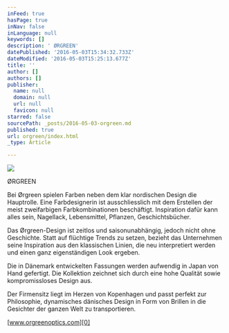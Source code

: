 ```yaml
---
inFeed: true
hasPage: true
inNav: false
inLanguage: null
keywords: []
description: ' ØRGREEN'
datePublished: '2016-05-03T15:34:32.733Z'
dateModified: '2016-05-03T15:25:13.677Z'
title: ''
author: []
authors: []
publisher:
  name: null
  domain: null
  url: null
  favicon: null
starred: false
sourcePath: _posts/2016-05-03-orgreen.md
published: true
url: orgreen/index.html
_type: Article

---
```

![](https://the-grid-user-content.s3-us-west-2.amazonaws.com/6a6ee478-d97b-4b2b-91f8-65e2e8491364.jpg)

ØRGREEN

Bei Ørgreen spielen Farben neben dem klar nordischen Design die Hauptrolle. Eine Farbdesignerin ist ausschliesslich mit dem Erstellen der meist zweifarbigen Farbkombinationen beschäftigt. Inspiration dafür kann alles sein, Nagellack, Lebensmittel, Pflanzen, Geschichtsbücher.

Das Ørgreen-Design ist zeitlos und saisonunabhängig, jedoch nicht ohne Geschichte. Statt auf flüchtige Trends zu setzen, bezieht das Unternehmen seine Inspiration aus den klassischen Linien, die neu interpretiert werden und einen ganz eigenständigen Look ergeben. 

Die in Dänemark entwickelten Fassungen werden aufwendig in Japan von Hand gefertigt. Die Kollektion zeichnet sich durch eine hohe Qualität sowie kompromissloses Design aus.

Der Firmensitz liegt im Herzen von Kopenhagen und passt perfekt zur Philosophie, dynamisches dänisches Design in Form von Brillen in die Gesichter der ganzen Welt zu transportieren.

[www.orgreenoptics.com][0]

[0]: https://orgreenoptics.com/
